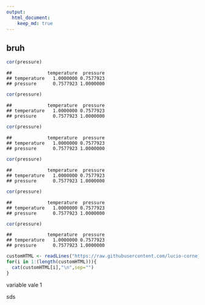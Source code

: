 ```yaml
---
output: 
  html_document:
    keep_md: true
---
```




## bruh


```r
cor(pressure)
```

```
##             temperature  pressure
## temperature   1.0000000 0.7577923
## pressure      0.7577923 1.0000000
```

```r
cor(pressure)
```

```
##             temperature  pressure
## temperature   1.0000000 0.7577923
## pressure      0.7577923 1.0000000
```

```r
cor(pressure)
```

```
##             temperature  pressure
## temperature   1.0000000 0.7577923
## pressure      0.7577923 1.0000000
```

```r
cor(pressure)
```

```
##             temperature  pressure
## temperature   1.0000000 0.7577923
## pressure      0.7577923 1.0000000
```

```r
cor(pressure)
```

```
##             temperature  pressure
## temperature   1.0000000 0.7577923
## pressure      0.7577923 1.0000000
```

```r
cor(pressure)
```

```
##             temperature  pressure
## temperature   1.0000000 0.7577923
## pressure      0.7577923 1.0000000
```


```r
customHTML <- readLines("https://raw.githubusercontent.com/lucio-cornejo/ejemplo-xaringan-TOC/master/xaringan-toc-css-and-js.html")
for(i in 1:(length(customHTML))){
  cat(customHTML[i],"\n",sep="")
}
```

<script>
  ////  Creation of a table of contents for Xaringan  ////
  let body;
  let slidesParent, slides, headers;
  let slidesHeaders = [];
  let helpMenu;
  let toc, tocDiv, tocTitle;
  
  let resizeSlides; // variable for manual slide resize (different than slides variable)

  document.addEventListener('DOMContentLoaded', function() {
    // Set variables
    body = document.querySelector('body');
    helpMenu = document.querySelector('div.remark-help');
    helpMenu.setAttribute('style','overflow: auto;'); // Show all keyboard commands for Xaringan
    slidesParent = document.querySelector('div.remark-slides-area');

    ////////////////////////////////////////////////////////////////////
    //// Remove the headers which have been set not be added to TOC ////

    // Important to search for headers only in div.remark-slides-area, 
    // because, if not, there are  headers that get added more than once to the variable "headers"
    headers = document.querySelectorAll('div.remark-slides-area h1, div.remark-slides-area h2, div.remark-slides-area h3, div.remark-slides-area h4, div.remark-slides-area h5, div.remark-slides-area h6');

    // Convert some variables to arrays
    headers = Array.prototype.slice.call(headers);
    slides = Array.prototype.slice.call(slidesParent.children);

    // Remove the header h1 "Help" from the Xaringan menu
    for (let i =0; i< headers.length; i++){
      if(headers[i].classList.length === 0 && headers[i].textContent === 'Help'){
        headers.splice(i,1);
      }
    }

    // Remove headers with class "no-toc"
    headers = headers.filter(header => !( header.classList.contains('no-toc') ));
    
    // Remove headers which were applied ".no-toc[ some_header ]" in the R Markdown code
    headers = headers.filter(header => !( header.parentNode.classList.contains('no-toc') && header.parentNode.tagName==='DIV'));

    // Remove headers contained in a slide to which "class: no-toc" was applied
    headers = headers.filter( (header) => {
      let temporal = getDivSlideContainer(header).firstChild.firstChild.firstChild;
      // Check that the child chosen is the div with class "remark-slide-content",
      // the one to which the class "no-toc" would be added if "class: no-toc" was used
      if ( temporal.classList.contains('remark-slide-content') && temporal.tagName === 'DIV' ) {
        if( temporal.classList.contains('no-toc') ){
          // Remove this header
          return false;
        } else {
          // Do not remove this header
          return true;
        }
      }
    });
    ////////////////////////////////////////////////////////////////////

    // Group headers via the slide they belong to
    for(let i=0; i < slides.length; i++){
      let temporal = headers.filter(header => slides.indexOf(getDivSlideContainer(header)) === i);
      if (temporal.length > 0){
        slidesHeaders.push({ 
          key: i,
          value: temporal
        });
      }  
    }

    // Create an ordered list via slidesHeaders variable
    tocDiv = document.createElement('div');
    tocDiv.id = "toc-container";

    tocTitle = document.createElement('p');
    tocTitle.textContent = "Table of contents";
    tocDiv.append(tocTitle);
    tocDiv.append(document.createElement('hr'));

    toc = document.createElement('ol');
    toc.id = "xaringan-toc";
    tocDiv.append(toc);
    slidesHeaders.forEach( (element) => {
      element.value.forEach( (header) => {
        let tocItem = document.createElement('li');
        let anchor = document.createElement('a')
        // Insert header name
        anchor.innerHTML = header.textContent;
        // Pass info about header's slide container
        anchor.setAttribute('data-slide',element.key)
        
        // Add header item to table of contents
        toc.append(tocItem);
        tocItem.append(anchor);
        
      })
    });

    ////////////////////////////////////////////////////////////
    //// Set default stylings via JavaScript instead of CSS ////
  
    // Insert tocDiv in page (but hide it), to set its styles
    body.append(tocDiv);

    document.querySelector('html').setAttribute('style',"scroll-behavior: smooth;");
    document.querySelector('#toc-container').setAttribute('style',"padding: 0; float: left; z-index: 100; position: absolute; bottom: 0; left: 0; display: block; border: 2px solid black; background-color: #F0F0F0; overflow: auto; min-width: 10vw;  height: 50vh; resize: horizontal;");
    // Hide table of contents
    tocDiv.style.display = "none";

    document.querySelector('#toc-container p').setAttribute('style',"font-size: 17px; margin-top: 8px; text-align: center; margin-bottom: -10px;");
    document.querySelector('#toc-container hr').setAttribute('style',"border: 0.1px solid gainsboro; width: 90%;");
    document.querySelector('#xaringan-toc').setAttribute('style',"margin: 0; padding: 5px 30px 10px 40px;");
    
    // Style properties for anchors of table of contents
    let css = "#xaringan-toc li a { cursor: pointer; color: blue; transition: all 260ms linear; }"+"\n"+"#xaringan-toc li a:hover { color: red; text-decoration: underline; }";
    let style = document.createElement('style');
    if (style.styleSheet) {
        style.styleSheet.cssText = css;
    } else {
        style.appendChild(document.createTextNode(css));
    }
    document.querySelector('head').appendChild(style);
    ////////////////////////////////////////////////////////////

    // Pres key d to display Table of Contents
    document.addEventListener('keydown', function(event) {
      if (event.key === 'd') {
        if (event.repeat) {
          return;
        }

        // Update opacity, line-through and font-weight of toc's anchors
        updateTocAnchorsStyle();

        //// Best alternative I've found so far to insert table of contents ////
        // slides[slideshow.getCurrentSlideIndex()].children[0].append(tocDiv);
        // Such alternative has the issue that sometimes double the key press
        // is required in order to show de TOC, due to it being "hidden"
        // after changing slide from a slide where the TOC was displayed.
        
        // Default toc stylings
        tocDiv.style.top = '';
        tocDiv.style.width = 'auto';
        tocDiv.style.height = '50vh';

        if(tocDiv.style.display === 'block') {
          tocDiv.style.display = 'none';
        } else {
          tocDiv.style.display = 'block';
          // Insert table of contents on page
          body.append(tocDiv);
        }
      }
    });

    // Make anchors in Table of Contents activate appropriate slide change when clicked
    toc.children.forEach( (item) => {
      item.firstChild.addEventListener('click', function(event) {
        // Go to appropriate slide
        slideshow.gotoSlide(1+parseInt(this.dataset.slide));

        // Close and open table of contents in order to activate
        // line-through and opacity change of previous anchors
        switch (tocDiv.style.height) {
          case '100vh':
            document.dispatchEvent(new KeyboardEvent('keydown',{'key':'e'}));
            document.dispatchEvent(new KeyboardEvent('keydown',{'key':'e'}));
            break;
          default:
            // We assume the height is either 50vh or some custom one aparat from 100vh
            document.dispatchEvent(new KeyboardEvent('keydown',{'key':'d'}));
            document.dispatchEvent(new KeyboardEvent('keydown',{'key':'d'}));
            break;
        }

        // Scroll the table of contents to the anchor just clicked
        this.scrollIntoView();
      })
    });

    // Press e in order to stick table of contents to the left empty side
    // of Xaringan slides, if there is any such empty space
    document.addEventListener('keydown', function() {
      if (event.key === 'e') {
        if (event.repeat) {
          return;
        }

        // Update opacity, line-through and font-weight of toc's anchors
        updateTocAnchorsStyle();

        // Check if there is empty space where to insert the toc
        let someSlide = document.querySelector('div.remark-slide-scaler');
        if (parseInt(someSlide.style.left.slice(0,-2)) === 0) {
        } else {
          tocDiv.style.width = String(Math.round(parseInt(someSlide.style.left.slice(0,-2))*1))+'px';
          tocDiv.style.height = '100vh';
          tocDiv.style.top = '0';
        }

        if(tocDiv.style.display === 'block') {
          tocDiv.style.display = 'none';
        } else {
          tocDiv.style.display = 'block';
          // Insert table of contents on page
          body.append(tocDiv);
        }
      }
    });

    // Select the slide divs which set the slide dimensions
    resizeSlides = slides.map(slide => slide.firstChild);
    resizeSlides.forEach(slide => slide.style.resize = "horizontal");

    resizeSlides.forEach( (slide) => {
      new ResizeObserver(resizeAllSlides).observe(slide);
    });

    // In the Help menu, show descriptions of the commands added
    let newCommandsKeys = [["e","Show TOC with height equal to the page's"],
                           ["d","Show TOC with half the page's height"],
                           ["r","Move all the slides to the right side of the page"]
                          ];
    newCommandsKeys.forEach( (commandInfo) => {
      let tableRow =  document.createElement('tr');
      let tableData = document.createElement('td');
      let newCommandKey = document.createElement('span');
      newCommandKey.className = "key";
      newCommandKey.textContent = commandInfo[0];
      let commandAction = document.createElement('td');
      commandAction.textContent = commandInfo[1];
      // Append (as in the Help menu structure) the elements created
      tableData.appendChild(newCommandKey);
      tableRow.appendChild(tableData);
      tableRow.appendChild(commandAction);
      // Append new command info to Help menu
      document.querySelector('div.remark-help table tbody').appendChild(tableRow);
    });

  });

  function getDivSlideContainer(header) {
    let temporal = header;
    while (! temporal.parentNode.classList.contains('remark-slide-container')) {
      temporal = temporal.parentNode;
    }
    return temporal.parentNode;
  }

  function pushSlidesToRight() {
    // Get real width of current slide and push slide to the right of screen
    let temporal = screen.availWidth - resizeSlides[slideshow.getCurrentSlideIndex()].getBoundingClientRect().width ;
    resizeSlides.forEach(slide => { slide.style.left = String(Math.round(temporal))+'px'; });

    // Close and open table of contents in order to fix width
    if ( tocDiv.style.height === '100vh') {
      document.dispatchEvent(new KeyboardEvent('keydown',{'key':'e'}));
      document.dispatchEvent(new KeyboardEvent('keydown',{'key':'e'}));
    }
  }

  // Press key r in order to push slides to the right
  document.addEventListener('keydown', function(event) {
    if (event.key === 'r') {
        if (event.repeat) {
          return;
        }
        pushSlidesToRight();
    }
  });

  function resizeAllSlides() {
    let currentSlide = resizeSlides[slideshow.getCurrentSlideIndex()];
    resizeSlides.forEach(slide => { 
      // slide.style.width = String(Math.round(currentSlide.getBoundingClientRect().width))+'px';
      slide.style.width = String(currentSlide.offsetWidth) + 'px';
    });
  }

  $(document).on('webkitfullscreenchange mozfullscreenchange fullscreenchange MSFullscreenChange', async function() {
    // Whenever a change from or to fullscreen window occurs,
    // wait a while (because slides take a little time to get resized)
    // and do the following:

    await sleep(200);

    // Resize the toc even if it was not open during this event
    if (tocDiv.style.height === '100vh') {
      document.dispatchEvent(new KeyboardEvent('keydown',{'key':'e'}));
      document.dispatchEvent(new KeyboardEvent('keydown',{'key':'e'}));
    } else {
      document.dispatchEvent(new KeyboardEvent('keydown',{'key':'d'}));
      document.dispatchEvent(new KeyboardEvent('keydown',{'key':'d'}));
    }
  });

  function updateTocAnchorsStyle() {
    // Update opacity, line-through and font-weight of toc's anchors
    let currentSlide = slideshow.getCurrentSlideIndex();
    toc.children.forEach( (element) => {
      if ( currentSlide > 0 ) {
        if ( parseInt(element.firstChild.dataset.slide) < currentSlide ) {
          element.firstChild.style.opacity = 0.5;
          element.firstChild.style.fontWeight = 400;
          element.firstChild.style.textDecoration = "line-through";
        } else {
          if ( parseInt(element.firstChild.dataset.slide) === currentSlide ) {
            element.firstChild.style.opacity = 1;
            element.firstChild.style.fontWeight = 900;
            element.firstChild.style.textDecoration = "";
          } else {
            element.firstChild.style.opacity = 1;
            element.firstChild.style.fontWeight = 400;
            element.firstChild.style.textDecoration = "";

          }
        }
      } else {
        // Currrent slide is the first one, so undo anchor style changes
        element.firstChild.style.opacity = 1;
        element.firstChild.style.fontWeight = 400;
        element.firstChild.style.textDecoration = "";
        
        // Bold anchors from first slide
        if (element.firstChild.dataset.slide === '0') {
          element.firstChild.style.fontWeight = 900;
        }
      }
    });
  }

  // Refresh toc after a slide change
  slideshow.on('afterShowSlide', async function() {
    // Wait some time so that the new slide index gets recognized
    await sleep(100);

    // Update the style of the table of contents' anchors
    updateTocAnchorsStyle();
  });

  // Define the standard sleep() function
  function sleep(miliseconds) {
    return new Promise(resolve => setTimeout(resolve, miliseconds));
  }
</script>

variable vale 1 


sds
